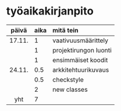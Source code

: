 # työaikakirjanpito

| päivä  | aika | mitä tein  |
| :----: |:-----| :-----|
| 17.11. | 1    | vaativuusmäärittely |
|        | 1    | projektirungon luonti |
|        | 1    | ensimmäiset koodit |
| 24.11. | 0.5  | arkkitehtuurikuvaus |
|        | 0.5  | checkstyle |
|        | 2    | new classes |
| yht   | 7   | | 


